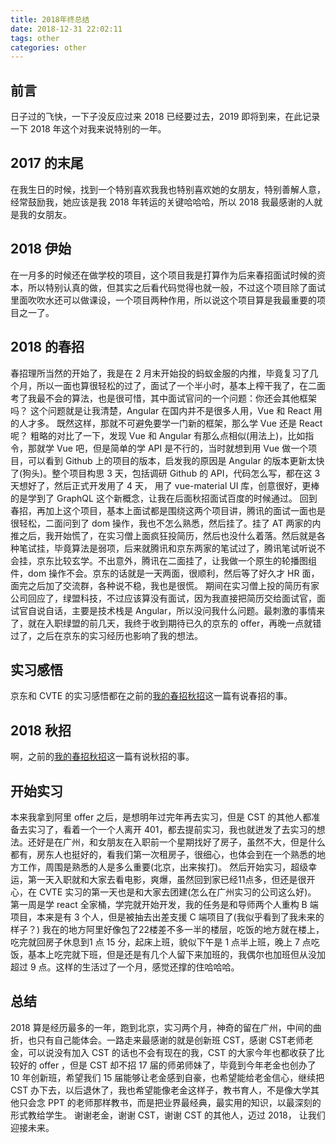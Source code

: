 ```yaml
---
title: 2018年终总结
date: 2018-12-31 22:02:11
tags: other
categories: other
---
```

## 前言
日子过的飞快，一下子没反应过来 2018 已经要过去，2019 即将到来，在此记录一下 2018 年这个对我来说特别的一年。

## 2017 的末尾
在我生日的时候，找到一个特别喜欢我我也特别喜欢她的女朋友，特别善解人意，经常鼓励我，她应该是我 2018 年转运的关键哈哈哈，所以 2018 我最感谢的人就是我的女朋友。

## 2018 伊始
在一月多的时候还在做学校的项目，这个项目我是打算作为后来春招面试时候的资本，所以特别认真的做，但其实之后看代码觉得也就一般，不过这个项目除了面试里面吹吹水还可以做课设，一个项目两种作用，所以说这个项目算是我最重要的项目之一了。

## 2018 的春招
春招理所当然的开始了，我是在 2 月末开始投的蚂蚁金服的内推，毕竟复习了几个月，所以一面也算很轻松的过了，面试了一个半小时，基本上榨干我了，在二面考了我最不会的算法，也是很可惜，其中面试官问的一个问题：你还会其他框架吗？ 这个问题就是让我清楚，Angular 在国内并不是很多人用，Vue 和 React 用的人才多。
既然这样，那就不可避免要学一门新的框架，那么学 Vue 还是 React 呢？ 粗略的对比了一下，发现 Vue 和 Angular 有那么点相似(用法上)，比如指令，那就学 Vue 吧，但是简单的学 API 是不行的，当时就想到用 Vue 做一个项目，可以看到 Github 上的项目的版本，启发我的原因是 Angular 的版本更新太快了(狗头)。整个项目构思 3 天，包括调研 Github 的 API，代码怎么写，都在这 3 天想好了，然后正式开发用了 4 天， 用了 vue-material UI 库，创意很好，更棒的是学到了 GraphQL 这个新概念，让我在后面秋招面试百度的时候通过。
回到春招，再加上这个项目，基本上面试都是围绕这两个项目讲，腾讯的面试一面也是很轻松，二面问到了 dom 操作，我也不怎么熟悉，然后挂了。挂了 AT 两家的内推之后，我开始慌了，在实习僧上面疯狂投简历，然后也没什么着落。然后就是各种笔试挂，毕竟算法是弱项，后来就腾讯和京东两家的笔试过了，腾讯笔试听说不会挂，京东比较玄学。不出意外，腾讯在二面挂了，让我做一个原生的轮播图组件，dom 操作不会。京东的话就是一天两面，很顺利，然后等了好久才 HR 面，面完之后加了交流群，各种说不稳，我也是很慌。
期间在实习僧上投的简历有家公司回应了，绿盟科技，不过应该算没有面试，因为我直接把简历交给面试官，面试官自说自话，主要是技术栈是 Angular，所以没问我什么问题。最刺激的事情来了，就在入职绿盟的前几天，我终于收到期待已久的京东的 offer，再晚一点就错过了，之后在京东的实习经历也影响了我的想法。

## 实习感悟
京东和 CVTE 的实习感悟都在之前的[我的春招秋招](https://recallhyx.github.io/2018/09/27/myexperience/)这一篇有说春招的事。

## 2018 秋招
啊，之前的[我的春招秋招](https://recallhyx.github.io/2018/09/27/myexperience/)这一篇有说秋招的事。

## 开始实习
本来我拿到阿里 offer 之后，是想明年过完年再去实习，但是 CST 的其他人都准备去实习了，看着一个一个人离开 401，都去提前实习，我也就迸发了去实习的想法。还好是在广州，和女朋友在入职前一个星期找好了房子，虽然不大，但是什么都有，房东人也挺好的，看我们第一次租房子，很细心，也体会到在一个熟悉的地方工作，周围是熟悉的人是多么重要(北京，出来挨打)。
然后开始实习，超级幸运，第一天入职就和大家去看电影，爽爆，虽然回到家已经11点多，但还是很开心，在 CVTE 实习的第一天也是和大家去团建(怎么在广州实习的公司这么好)。
第一周是学 react 全家桶，学完就开始开发，我的任务是和导师两个人重构 B 端项目，本来是有 3 个人，但是被抽去出差支援 C 端项目了(我似乎看到了我未来的样子？)
我在的地方阿里好像包了22楼差不多一半的楼层，吃饭的地方就在楼上，吃完就回房子休息到1 点 15 分，起床上班，貌似下午是 1 点半上班，晚上 7 点吃饭，基本上吃完就下班，但是还是有几个人留下来加班的，我偶尔也加班但从没加超过 9 点。这样的生活过了一个月，感觉还撑的住哈哈哈。

## 总结
2018 算是经历最多的一年，跑到北京，实习两个月，神奇的留在广州，中间的曲折，也只有自己能体会。一路走来最感谢的就是创新班 CST，感谢 CST老师老金，可以说没有加入 CST 的话也不会有现在的我，CST 的大家今年也都收获了比较好的 offer ，但是 CST 却不招 17 届的师弟师妹了，毕竟到今年老金也创办了 10 年创新班，希望我们 15 届能够让老金感到自豪，也希望能给老金信心，继续把 CST 办下去，以后退休了，我也希望能像老金这样子，教书育人，不是像大学其他只会念 PPT 的老师那样教书，而是把业界最经典，最实用的知识，以最深刻的形式教给学生。
谢谢老金，谢谢 CST，谢谢 CST 的其他人，迈过 2018， 让我们迎接未来。